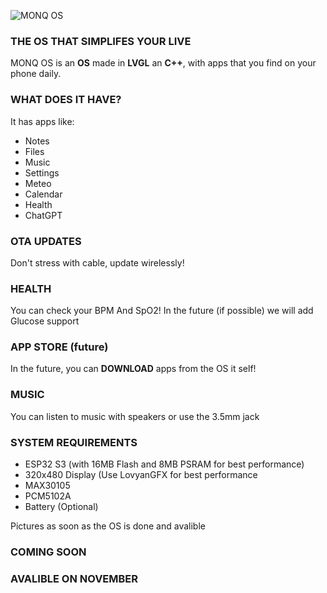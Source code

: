 ![MONQ OS](https://i.imgur.com/xmlqbjT.png)
### THE OS THAT SIMPLIFES YOUR LIVE

MONQ OS is an **OS** made in **LVGL** an **C++**, with apps that you find on your phone daily.

### WHAT DOES IT HAVE?
It has apps like:
 - Notes
 - Files
 - Music
 - Settings
 - Meteo
 - Calendar
 - Health
 - ChatGPT
### OTA UPDATES
Don't stress with cable, update wirelessly!
### HEALTH
You can check your BPM And SpO2!
In the future (if possible) we will add Glucose support
### APP STORE (future)
In the future, you can **DOWNLOAD** apps from the OS it self!
### MUSIC
You can listen to music with speakers or use the 3.5mm jack

### SYSTEM REQUIREMENTS
- ESP32 S3 (with 16MB Flash and 8MB PSRAM for best performance)
- 320x480 Display (Use LovyanGFX for best performance
- MAX30105
- PCM5102A
- Battery (Optional)

Pictures as soon as the OS is done and avalible

### COMING SOON
### AVALIBLE ON NOVEMBER
